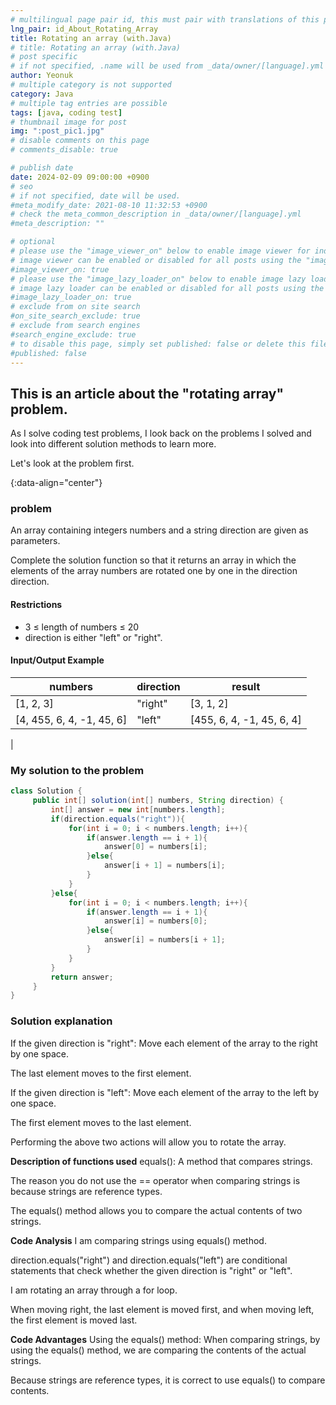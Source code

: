 ```yaml
---
# multilingual page pair id, this must pair with translations of this page. (This name must be unique)
lng_pair: id_About_Rotating_Array
title: Rotating an array (with.Java)
# title: Rotating an array (with.Java)
# post specific
# if not specified, .name will be used from _data/owner/[language].yml
author: Yeonuk
# multiple category is not supported
category: Java
# multiple tag entries are possible
tags: [java, coding test]
# thumbnail image for post
img: ":post_pic1.jpg"
# disable comments on this page
# comments_disable: true

# publish date
date: 2024-02-09 09:00:00 +0900
# seo
# if not specified, date will be used.
#meta_modify_date: 2021-08-10 11:32:53 +0900
# check the meta_common_description in _data/owner/[language].yml
#meta_description: ""

# optional
# please use the "image_viewer_on" below to enable image viewer for individual pages or posts (_posts/ or [language]/_posts folders).
# image viewer can be enabled or disabled for all posts using the "image_viewer_posts: true" setting in _data/conf/main.yml.
#image_viewer_on: true
# please use the "image_lazy_loader_on" below to enable image lazy loader for individual pages or posts (_posts/ or [language]/_posts folders).
# image lazy loader can be enabled or disabled for all posts using the "image_lazy_loader_posts: true" setting in _data/conf/main.yml.
#image_lazy_loader_on: true
# exclude from on site search
#on_site_search_exclude: true
# exclude from search engines
#search_engine_exclude: true
# to disable this page, simply set published: false or delete this file
#published: false
---
```


<!-- outline-start -->

## This is an article about the "rotating array" problem.

As I solve coding test problems, I look back on the problems I solved and look into different solution methods to learn more.

Let's look at the problem first.

{:data-align="center"}

<!-- outline-end -->

### problem

An array containing integers numbers and a string direction are given as parameters.

Complete the solution function so that it returns an array in which the elements of the array numbers are rotated one by one in the direction direction.

#### Restrictions

- 3 ≤ length of numbers ≤ 20
- direction is either "left" or "right".

#### Input/Output Example

| numbers                   | direction | result                    |
| ------------------------- | --------- | ------------------------- |
| [1, 2, 3]                 | "right"   | [3, 1, 2]                 |
| [4, 455, 6, 4, -1, 45, 6] | "left"    | [455, 6, 4, -1, 45, 6, 4] |

|

<!-- | start_num | end_num | result |
| --------- | ------- | ------ |
| 10 | 3 | 0 | -->

### My solution to the problem

```java
class Solution {
     public int[] solution(int[] numbers, String direction) {
         int[] answer = new int[numbers.length];
         if(direction.equals("right")){
             for(int i = 0; i < numbers.length; i++){
                 if(answer.length == i + 1){
                     answer[0] = numbers[i];
                 }else{
                     answer[i + 1] = numbers[i];
                 }
             }
         }else{
             for(int i = 0; i < numbers.length; i++){
                 if(answer.length == i + 1){
                     answer[i] = numbers[0];
                 }else{
                     answer[i] = numbers[i + 1];
                 }
             }
         }
         return answer;
     }
}
```

### Solution explanation

If the given direction is "right": Move each element of the array to the right by one space.

The last element moves to the first element.

If the given direction is "left": Move each element of the array to the left by one space.

The first element moves to the last element.

Performing the above two actions will allow you to rotate the array.

**Description of functions used**
equals(): A method that compares strings.

The reason you do not use the == operator when comparing strings is because strings are reference types.

The equals() method allows you to compare the actual contents of two strings.

**Code Analysis**
I am comparing strings using equals() method.

direction.equals("right") and direction.equals("left") are conditional statements that check whether the given direction is "right" or "left".

I am rotating an array through a for loop.

When moving right, the last element is moved first, and when moving left, the first element is moved last.

**Code Advantages**
Using the equals() method: When comparing strings, by using the equals() method, we are comparing the contents of the actual strings.

Because strings are reference types, it is correct to use equals() to compare contents.
